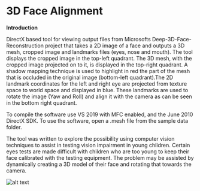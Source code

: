 # 3D Face Alignment

**Introduction**

DirectX based tool for viewing output files from Microsofts Deep-3D-Face-Reconstruction project that takes a 2D image of a face and outputs a 3D mesh, cropped image and landmarks files (eyes, nose and mouth). The tool displays the cropped image in the top-left quadrant. The 3D mesh, with the cropped image projected on to it, is displayed in the top-right quadrant. A shadow mapping technique is used to highlight in red the part of the mesh that is occluded in the original image (bottom-left quadrant).The 2D landmark coordinates for the left and right eye are projected from texture space to world space and displayed in blue. These landmarks are used to rotate the image (Yaw and Roll) and align it with the camera as can be seen in the bottom right quadrant.

To compile the software use VS 2019 with MFC enabled, and the June 2010 DirectX SDK.
To use the software, open a .mesh file from the sample data folder.

The tool was written to explore the possibility using computer vision techniques to assist in testing vision impairment in young children. Certain eyes tests are made difficult with children who are too young to keep their face calibrated with the testing equipment. The problem may be assisted by dynamically creating a 3D model of their face and rotating that towards the camera. 




![alt text](https://github.com/nodecomplete/FaceView/blob/master/FaceView/ScreenShot.jpg)



 
